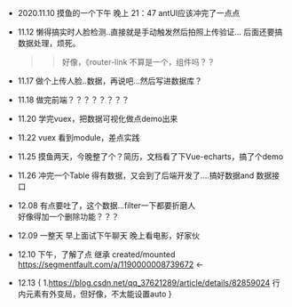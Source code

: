 * 2020.11.10 
摸鱼的一个下午  晚上 21：47 antUI应该冲完了一点点

* 11.12  懒得搞实时人脸检测..直接就是手动触发然后拍照上传验证... 后面还要搞数据处理，烦死。
    >> 好像，《router-link  不算是一个，组件吗？？ 

* 11.17 做个上传人脸..数据，再说吧...然后写进数据库？  

* 11.18 做完前端？？？？？？？？

* 11.20  学完vuex，把数据可视化做点demo出来

* 11.22 vuex 看到module，差点实践
* 11.25  摸鱼两天，今晚整了个？简历，文档看了下Vue-echarts，搞了个demo
* 11.26 冲完一个Table 得有数据，又会到了后端开发了....搞好数据and 数据接口
* 12.08 有点要吐了，这个数据...filter一下都要折磨人    
        好像得加一个删除功能？？？
* 12.09 一整天 早上面试下午聊天 晚上看电影，好家伙
* 12.10 下午，了解了点 继承 created/mounted  https://segmentfault.com/a/1190000008739672 ← 
* 12.13 {
    1.https://blog.csdn.net/qq_37621289/article/details/82859024  行内元素有外变局，但好像，不太能设置auto
}
